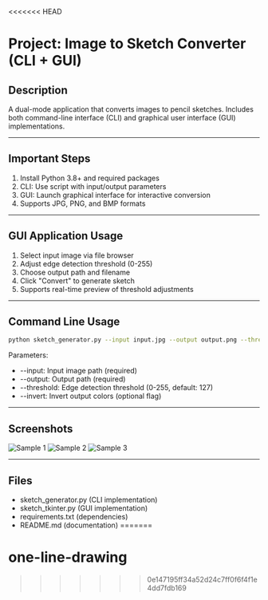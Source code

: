 <<<<<<< HEAD
# Project: Image to Sketch Converter (CLI + GUI)

## Description
A dual-mode application that converts images to pencil sketches. Includes both command-line interface (CLI) and graphical user interface (GUI) implementations.

---

## Important Steps
1. Install Python 3.8+ and required packages
2. CLI: Use script with input/output parameters
3. GUI: Launch graphical interface for interactive conversion
4. Supports JPG, PNG, and BMP formats

---

## GUI Application Usage
1. Select input image via file browser
2. Adjust edge detection threshold (0-255)
3. Choose output path and filename
4. Click "Convert" to generate sketch
5. Supports real-time preview of threshold adjustments

---

## Command Line Usage
```bash
python sketch_generator.py --input input.jpg --output output.png --threshold 100
```
Parameters:
- --input: Input image path (required)
- --output: Output path (required)
- --threshold: Edge detection threshold (0-255, default: 127)
- --invert: Invert output colors (optional flag)

---

## Screenshots
![Sample 1](screenshots/sample1.png)
![Sample 2](screenshots/sample2.png)
![Sample 3](screenshots/sample3.png)

---

## Files
- sketch_generator.py (CLI implementation)
- sketch_tkinter.py (GUI implementation)
- requirements.txt (dependencies)
- README.md (documentation)
=======
# one-line-drawing
>>>>>>> 0e147195ff34a52d24c7ff0f6f4f1e4dd7fdb169
